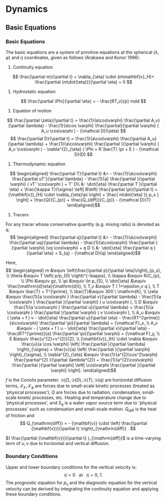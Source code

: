 Dynamics
========

Basic Equations
---------------
### Basic Equations

The basic equations are a system of primitive equations at the spherical
($\lambda,\varphi$) and $\eta$ coordinates, given as follows (Arakawa
and Konor 1996).

1.  Continuity equation

$$
  \frac{\partial m}{\partial t}
    + \nabla_{\eta} \cdot (m\mathbf{v}_H)+ \frac{\partial (m\dot{\eta})}{\partial \eta} = 0  $$

1.  Hydrostatic equation

$$
  \frac{\partial \Phi}{\partial \eta} = - \frac{RT_v}{p} mdd
$$

1.  Equation of motion

$$
  \frac{\partial \zeta}{\partial t}
     =   \frac{1}{a\cos\varphi}
            \frac{\partial A_v}{\partial \lambda}
          - \frac{1}{a\cos \varphi}
            \frac{\partial}{\partial \varphi} ( A_u \cos\varphi )
          - {\mathcal D}(\zeta)
$$
$$
  \frac{\partial D}{\partial t}
     =    \frac{1}{a\cos\varphi}
            \frac{\partial A_u}{\partial \lambda}
          + \frac{1}{a\cos\varphi}
            \frac{\partial }{\partial \varphi} ( A_v \cos\varphi )
          - \nabla^{2}_{\eta}
           ( \Phi + R \bar{T} \pi + E )
          - {\mathcal D}(D)   $$

1.  Thermodynamic equation

$$
\begin{aligned}
  \frac{\partial T}{\partial t}
     &= - \frac{1}{a\cos\varphi}
               \frac{\partial uT'}{\partial \lambda}
          - \frac{1}{a}
               \frac{\partial }{\partial \varphi} ( vT' \cos\varphi )
          + T' D\\
        &- \dot{\eta}
              \frac{\partial T }{\partial \eta}
          + \frac{\kappa T}{\sigma} \left[ B\left( \frac{\partial \pi}{\partial t}
                            + {\mathbf{v}}_{H} \cdot \nabla_{\eta}\pi \right)
                            + \frac{ m\dot{\eta} }{ p_s }
                     \right]
          + \frac{Q}{C_{p}}
          + \frac{Q_{diff}}{C_{p}}
          - {\mathcal D}(T)  \end{aligned}$$

1.  Tracers

For any tracer whose conservative quantity (e.g. mixing ratio) is
denoted as $q$,
$$
\begin{aligned}
  \frac{\partial q}{\partial t}
   &=  - \frac{1}{a\cos\varphi}
               \frac{\partial uq}{\partial \lambda}
          - \frac{1}{a\cos\varphi}
               \frac{\partial }{\partial \varphi} (vq \cos\varphi)
          + q D \\
        &- \dot{\eta} \frac{\partial q }{\partial \eta}
          + S_{q}
          - {\mathcal D}(q) \end{aligned}$$

Here,
$$
\begin{aligned}
m &\equiv  \left(\frac{\partial p}{\partial \eta}\right)_{p_s}, \\
\theta  &\equiv   T \left( p/p_{0} \right)^{-\kappa}, \\
\kappa  &\equiv   R/C_{p}, \\
  \Phi  &\equiv   gz, \\
   \pi  &\equiv   \ln p_{S}, \\
 \dot{\eta}  &\equiv    \frac{\mathrm{d}\eta}{\mathrm{d}t}, \\
     T_v  &\equiv   T ( 1+\epsilon_v q ), \\
     T  &\equiv   \bar{T} + T^{\prime}, \\
     \bar{T}&\equiv 300 \ \mathrm{K}, \\
 \zeta  &\equiv  \frac{1}{a \cos\varphi }
                    \frac{\partial v}{\partial \lambda}
             -    \frac{1}{a \cos\varphi }
                    \frac{\partial }{\partial \varphi}
                    ( u \cos\varphi ), \\
     D  &\equiv \frac{1}{a \cos\varphi }
                    \frac{\partial u}{\partial \lambda}
             +    \frac{1}{a \cos\varphi }
                    \frac{\partial }{\partial \varphi}
                    ( v \cos\varphi ), \\
    A_u  &\equiv ( \zeta + f ) v
             - \dot{\eta} \frac{\partial u}{\partial \eta}
             - \frac{RT^{\prime}}{a\cos\varphi}
                  \frac{\partial \pi}{\partial \lambda}
             + {\mathcal F}_x, \\
    A_v  &\equiv - ( \zeta + f ) u
             - \dot{\eta} \frac{\partial v}{\partial \eta}
             - \frac{RT^{\prime}}{a}
                  \frac{\partial \pi}{\partial \varphi}
             + {\mathcal F}_y, \\
     E  &\equiv \frac{u^{2}+v^{2}}{2}, \\
 {\mathbf{v}}_{H} \cdot \nabla
        &\equiv \frac{u}{a \cos \varphi}
         \left( \frac{\partial }{\partial \lambda} \right)_{\sigma}
     + \frac{v}{a}
         \left( \frac{\partial }{\partial \varphi} \right)_{\sigma}, \\
  \nabla^{2}_{\eta}
        &\equiv
               \frac{1}{a^{2}\cos^2\varphi}
                 \frac{\partial^{2} }{\partial \lambda^{2}}
             + \frac{1}{a^{2}\cos\varphi}
                 \frac{\partial }{\partial \varphi}
                 \left[ \cos\varphi
                       \frac{\partial }{\partial \varphi} \right]. \end{aligned}$$

$f$ is the Coriolis parameter.
${\mathcal D}(\zeta), {\mathcal D}(D), {\mathcal D}(T), {\mathcal D}(q)$
are horizontal diffusion terms,
${\mathcal F}_\lambda, {\mathcal F}_\varphi$ are forces due to
small-scale kinetic processes (treated as 'physical processes'), $Q$ are
forces due to radiation, condensation, small-scale kinetic processes,
etc. Heating and temperature change due to 'physical processes', and
$S_q$ is a water vapor source term due to 'physical processes' such as
condensation and small-scale motion. $Q_{\mathrm{diff}}$ is the heat of
friction and $$
  Q_{\mathrm{diff}}
 = - {\mathbf{v}} \cdot  \left( \frac{\partial {\mathbf{v}}}{\partial t} \right)_{\mathrm{diff}} .  $$

$( \frac{\partial {\mathbf{v}}}{\partial t} )_{\mathrm{diff}}$ is a
time-varying term of $u,v$ due to horizontal and vertical diffusion.

### Boundary Conditions

Upper and lower boundary conditions for the vertical velocity is:
$$
  \dot{\eta} = 0  \ \ \ \text{at~} \ \ \eta = 0 , \ 1 .  $$
The prognostic equation for $p_s$ and the diagnostic equation for the
vertical velocity can be derived by integrating the continuity equation
and applying these boundary conditions.
